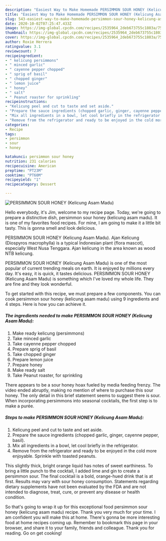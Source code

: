```yaml
---
description: "Easiest Way to Make Homemade PERSIMMON SOUR HONEY (Kelicung Asam Madu)"
title: "Easiest Way to Make Homemade PERSIMMON SOUR HONEY (Kelicung Asam Madu)"
slug: 543-easiest-way-to-make-homemade-persimmon-sour-honey-kelicung-asam-madu
date: 2020-10-02T07:25:47.433Z
image: https://img-global.cpcdn.com/recipes/2535964_2deb673755c1803a/751x532cq70/persimmon-sour-honey-kelicung-asam-madu-recipe-main-photo.jpg
thumbnail: https://img-global.cpcdn.com/recipes/2535964_2deb673755c1803a/751x532cq70/persimmon-sour-honey-kelicung-asam-madu-recipe-main-photo.jpg
cover: https://img-global.cpcdn.com/recipes/2535964_2deb673755c1803a/751x532cq70/persimmon-sour-honey-kelicung-asam-madu-recipe-main-photo.jpg
author: Roxie Herrera
ratingvalue: 3.1
reviewcount: 7
recipeingredient:
- " kelicung persimmons"
- " minced garlic"
- " cayenne pepper chopped"
- " sprig of basil"
- " chopped ginger"
- " lemon juice"
- " honey"
- " salt"
- " Peanut roaster for sprinkling"
recipeinstructions:
- "Kelicung peel and cut to taste and set aside."
- "Prepare the sauce ingredients (chopped garlic, ginger, cayenne pepper, basil)."
- "Mix all ingredients in a bowl, let cool briefly in the refrigerator."
- "Remove from the refrigerator and ready to be enjoyed in the cold more enjoyable. Sprinkle with toasted peanuts."
categories:
- Recipe
tags:
- persimmon
- sour
- honey

katakunci: persimmon sour honey 
nutrition: 231 calories
recipecuisine: American
preptime: "PT23M"
cooktime: "PT60M"
recipeyield: "1"
recipecategory: Dessert

---
```



![PERSIMMON SOUR HONEY (Kelicung Asam Madu)](https://img-global.cpcdn.com/recipes/2535964_2deb673755c1803a/751x532cq70/persimmon-sour-honey-kelicung-asam-madu-recipe-main-photo.jpg)

Hello everybody, it's Jim, welcome to my recipe page. Today, we're going to prepare a distinctive dish, persimmon sour honey (kelicung asam madu). It is one of my favorites food recipes. For mine, I am going to make it a little bit tasty. This is gonna smell and look delicious.

PERSIMMON SOUR HONEY (Kelicung Asam Madu). Ajan Kelicung (Diospyros macrophylla) is a typical Indonesian plant (flora mascot), especially West Nusa Tenggara. Ajan kelicung in the area known as wood NTB kelicung.

PERSIMMON SOUR HONEY (Kelicung Asam Madu) is one of the most popular of current trending meals on earth. It is enjoyed by millions every day. It's easy, it is quick, it tastes delicious. PERSIMMON SOUR HONEY (Kelicung Asam Madu) is something which I've loved my whole life. They are fine and they look wonderful.


To get started with this recipe, we must prepare a few components. You can cook persimmon sour honey (kelicung asam madu) using 9 ingredients and 4 steps. Here is how you can achieve it.

<!--inarticleads1-->

##### The ingredients needed to make PERSIMMON SOUR HONEY (Kelicung Asam Madu):

1. Make ready  kelicung (persimmons)
1. Take  minced garlic
1. Take  cayenne pepper chopped
1. Prepare  sprig of basil
1. Take  chopped ginger
1. Prepare  lemon juice
1. Prepare  honey
1. Make ready  salt
1. Take  Peanut roaster, for sprinkling


There appears to be a sour honey hoax fueled by media feeding frenzy. The video ended abruptly, making no mention of where to purchase this sour honey. The only detail in this brief statement seems to suggest there is sour. When incorporating persimmons into seasonal cocktails, the first step is to make a purée. 

<!--inarticleads2-->

##### Steps to make PERSIMMON SOUR HONEY (Kelicung Asam Madu):

1. Kelicung peel and cut to taste and set aside.
1. Prepare the sauce ingredients (chopped garlic, ginger, cayenne pepper, basil).
1. Mix all ingredients in a bowl, let cool briefly in the refrigerator.
1. Remove from the refrigerator and ready to be enjoyed in the cold more enjoyable. Sprinkle with toasted peanuts.


This slightly thick, bright orange liquid has notes of sweet earthiness. To bring a little punch to the cocktail, I added lime and gin to create a persimmon sour. The final cocktail is a bold, orange-hued drink that is at first. Results may vary with sour honey consumption. Statements regarding dietary supplements have not been evaluated by the FDA and are not intended to diagnose, treat, cure, or prevent any disease or health condition. 

So that's going to wrap it up for this exceptional food persimmon sour honey (kelicung asam madu) recipe. Thank you very much for your time. I am confident you will make this at home. There's gonna be more interesting food at home recipes coming up. Remember to bookmark this page in your browser, and share it to your family, friends and colleague. Thank you for reading. Go on get cooking!
